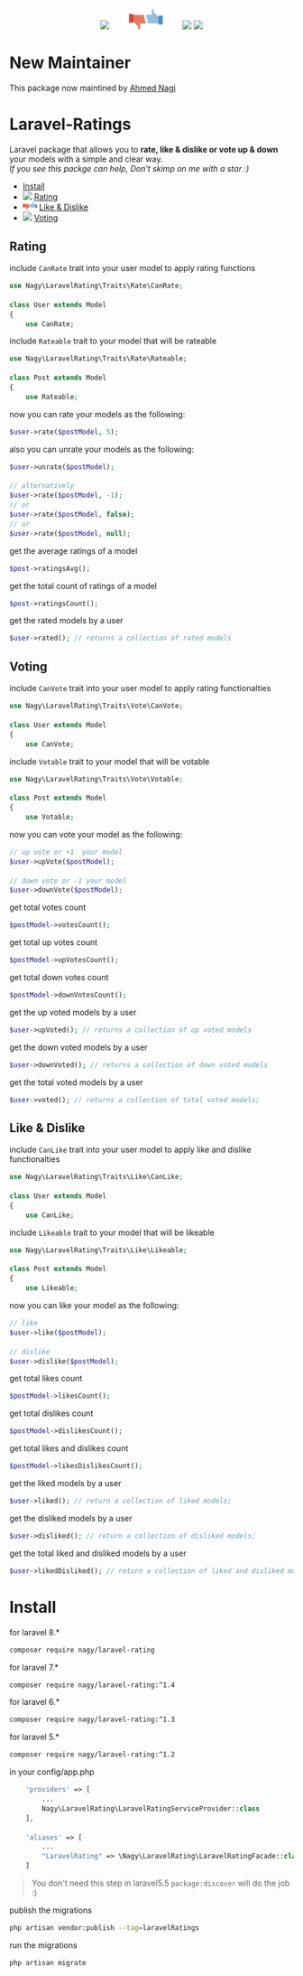 <p align="center">
    <img src="https://image.ibb.co/eGKPgw/if_019_Star_2792947.png" width=32> &nbsp; &nbsp; &nbsp; &nbsp;
    <img src="./media/like-dislike.png" width=60>
    &nbsp; &nbsp; &nbsp; &nbsp;
    <img src="https://image.ibb.co/hgco8b/if_chevron_up_173180.png" width=32>
    <img src="https://image.ibb.co/bANzEG/if_chevron_down_173177.png" width=32>
</p>

# New Maintainer
This package now maintined by [Ahmed Nagi](https://twitter.com/nagiworks)

# Laravel-Ratings
Laravel package that allows you to **rate,  like & dislike or vote up & down** your models with a simple and clear way. <br>
*If you see this packge can help, Don't skimp on me with a star :)*

* [Install](https://github.com/mohamednagy/Laravel-rating#install)
* <img src="https://image.ibb.co/eGKPgw/if_019_Star_2792947.png" width=20> [Rating](https://github.com/mohamednagy/Laravel-rating#rating)
* <img src="./media/like-dislike.png" width=25> [Like & Dislike](https://github.com/mohamednagy/Laravel-rating#like--dislike)
* <img src="https://image.ibb.co/hgco8b/if_chevron_up_173180.png" width=20> [Voting](https://github.com/mohamednagy/Laravel-rating#voting)


## Rating
include `CanRate` trait into your user model to apply rating functions
```php
use Nagy\LaravelRating\Traits\Rate\CanRate;

class User extends Model
{
    use CanRate;
```
include `Rateable` trait to your model that will be rateable
```php
use Nagy\LaravelRating\Traits\Rate\Rateable;

class Post extends Model
{
    use Rateable;
```

now you can rate your models as the following:
```php
$user->rate($postModel, 5);
```
also you can unrate your models as the following:
```php
$user->unrate($postModel);

// alternatively
$user->rate($postModel, -1);
// or
$user->rate($postModel, false);
// or
$user->rate($postModel, null);
```

get the average ratings of a model
```php
$post->ratingsAvg();
```
get the total count of ratings of a model
```php
$post->ratingsCount();
```

get the rated models by a user
```php
$user->rated(); // returns a collection of rated models
```

## Voting
include `CanVote` trait into your user model to apply rating functionalties
```php
use Nagy\LaravelRating\Traits\Vote\CanVote;

class User extends Model
{
    use CanVote;
```
include `Votable` trait to your model that will be votable
```php
use Nagy\LaravelRating\Traits\Vote\Votable;

class Post extends Model
{
    use Votable;
```
now you can vote your model as the following:
```php
// up vote or +1  your model
$user->upVote($postModel);

// down vote or -1 your model
$user->downVote($postModel);
```
get total votes count
```php
$postModel->votesCount();
```
get total up votes count
```php
$postModel->upVotesCount();
```
get total down votes count
```php
$postModel->downVotesCount();
```

get the up voted models by a user
```php
$user->upVoted(); // returns a collection of up voted models
```

get the down voted models by a user
```php
$user->downVoted(); // returns a collection of down voted models
```

get the total voted models by a user
```php
$user->voted(); // returns a collection of total voted models;
```

## Like & Dislike
include `CanLike` trait into your user model to apply like and dislike functionalties
```php
use Nagy\LaravelRating\Traits\Like\CanLike;

class User extends Model
{
    use CanLike;
```
include `Likeable` trait to your model that will be likeable
```php
use Nagy\LaravelRating\Traits\Like\Likeable;

class Post extends Model
{
    use Likeable;
```
now you can like your model as the following:
```php
// like
$user->like($postModel);

// dislike
$user->dislike($postModel);
```
get total likes count
```php
$postModel->likesCount();
```
get total dislikes count
```php
$postModel->dislikesCount();
```
get total likes and dislikes count
```php
$postModel->likesDislikesCount();
```
get the liked models by a user
```php
$user->liked(); // return a collection of liked models;
```
get the disliked models by a user
```php
$user->disliked(); // return a collection of disliked models;
```
get the total liked and disliked models by a user
```php
$user->likedDisliked(); // return a collection of liked and disliked models;
```

# Install

for laravel 8.*

```bash
composer require nagy/laravel-rating
```

for laravel 7.*

```bash
composer require nagy/laravel-rating:^1.4
```

for laravel 6.*

```bash
composer require nagy/laravel-rating:^1.3
```

for laravel 5.*

```bash
composer require nagy/laravel-rating:^1.2
```

in your config/app.php

```php
    'providers' => [
        ...
        Nagy\LaravelRating\LaravelRatingServiceProvider::class
    ],

    'aliases' => [
        ...
        "LaravelRating" => \Nagy\LaravelRating\LaravelRatingFacade::class,
    ]
```

> You don't need this step in laravel5.5 `package:discover`  will do the job :)

publish the migrations

```bash
php artisan vendor:publish --tag=laravelRatings
```

run the migrations

```bash
php artisan migrate
```
